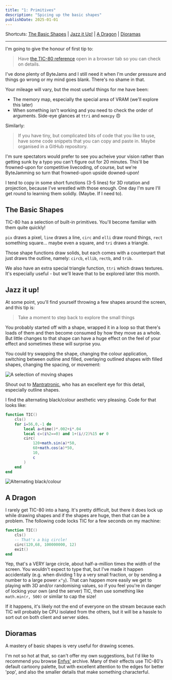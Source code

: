 ```yaml
---
title: "1: Primitives"
description: "Spicing up the basic shapes"
publishDate: 2025-01-01
---
```

Shortcuts:
[The Basic Shapes](#the-basic-shapes)
| [Jazz it Up!](#jazz-it-up)
| [A Dragon](#a-dragon)
| [Dioramas](#dioramas)

---

I'm going to give the honour of first tip to:

> Have [the TIC-80 reference](https://tic80.com/learn) open in a browser tab so you can check on details.

I've done plenty of ByteJams and I still need it when I'm under pressure and things go wrong or my mind goes blank. There's no shame in that.

Your mileage will vary, but the most useful things for me have been:

- The memory map, especially the special area of VRAM (we'll explore this later)
- When something isn't working and you need to check the order of arguments. Side-eye glances at `ttri` and `memcpy` 😠

Similarly:

> If you have tiny, but complicated bits of code that you like to use, have some code snippets that you can copy and paste in. Maybe organised in a GitHub repository.

I'm sure spectators would prefer to see you acheive your vision rather than getting sunk by a typo you can't figure out for 20 minutes. This'll be frowned-upon for competitive livecoding, of course, but we're ByteJamming so turn that frowned-upon upside downed-upon!

I tend to copy in some short functions (3-5 lines) for 3D rotation and projection, because I've wrestled with those enough. One day I'm sure I'll get round to learning them solidly. (Maybe. If I need to).

## The Basic Shapes

TIC-80 has a selection of built-in primitives. You'll become familiar with them quite quickly!

`pix` draws a pixel, `line` draws a line, `circ` and `elli` draw round things, `rect` something square... maybe even a square, and `tri` draws a triangle.

Those shape functions draw solids, but each comes with a counterpart that just draws the outline, namely: `circb`, `ellib`, `rectb`, and `trib`.

We also have an extra special triangle function, `ttri` which draws textures. It's especially useful - but we'll leave that to be explored later this month.

## Jazz it up!

At some point, you'll find yourself throwing a few shapes around the screen, and this tip is:

> Take a moment to step back to explore the small things

You probably started off with a shape, wrapped it in a loop so that there's loads of them and then become consumed by how they move as a whole. But little changes to that shape can have a huge effect on the feel of your effect and sometimes these will surprise you.

You could try swapping the shape, changing the colour application, switching between outline and filled, overlaying outlined shapes with filled shapes, changing the spacing, or movement:

![A selection of moving shapes](/image/1/primitives-style.gif)

Shout out to [Mantratronic](https://livecode.demozoo.org/performer/Mantratronic.html#mc), who has an excellent eye for this detail, especially outline shapes.

I find the alternating black/colour aesthetic very pleasing. Code for that looks like:

```lua
function TIC()
	cls()
	for i=56,0,-1 do
		local a=time()*.002+i*.04
		local c=(i%2==0) and 1+(i//2)%15 or 0
		circ(
			120+math.sin(a)*50,
			68+math.cos(a)*50,
			10,
			c
		)
	end
end
```

![Alternating black/colour](/image/1/alternating-colours.gif)

## A Dragon

I rarely get TIC-80 into a hang. It's pretty difficult, but there it does lock up while drawing shapes and if the shapes are huge, then that can be a problem. The following code locks TIC for a few seconds on my machine:

```lua
function TIC()
	cls()
    -- That's a big circle!
	circ(120,68, 100000000, 12)
	exit()
end
```

Yep, that's a VERY large circle, about half-a-million times the width of the screen. You wouldn't expect to type that, but I've made it happen accidentally (e.g. when dividing 1 by a very small fraction, or by sending a number to a large power `x^y`). That can happen more easily we get to playing with 3D and/or randomising values, so if you feel you're in danger of locking your own (and the server) TIC, then use something like `math.min(r, 500)` or similar to cap the size!

If it happens, it's likely not the end of everyone on the stream because each TIC will probably be CPU isolated from the others, but it will be a hassle to sort out on both client and server sides.

## Dioramas

A mastery of basic shapes is very useful for drawing scenes.

I'm not so hot at that, so can't offer my own suggestions, but I'd like to recommend you browse [Enfys'](https://livecode.demozoo.org/performer/T%25C3%25B4Bach.html#mc) archive. Many of their effects use TIC-80's default cartoony palette, but with excellent attention to the edges for better 'pop', and also the smaller details that make something characterful.